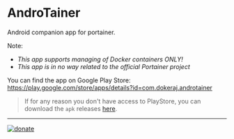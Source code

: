 # AndroTainer
Android companion app for portainer.

Note: 
- _This app supports managing of Docker containers ONLY!_
- *This app is in no way related to the official Portainer project*

You can find the app on Google Play Store: https://play.google.com/store/apps/details?id=com.dokeraj.androtainer

> If for any reason you don't have access to PlayStore, you can download the `apk` releases [here](https://github.com/dokeraj/AndroTainer/tree/master/version_releases).

---------------------------------------------
[![donate](https://i.imgur.com/BTVI4EQ.png)](https://donate.dokeraj.cc)
